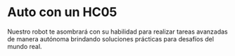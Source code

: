 # Auto con un HC05
Nuestro robot te asombrará con su habilidad para realizar tareas avanzadas de manera autónoma brindando soluciones prácticas para desafíos del mundo real.
